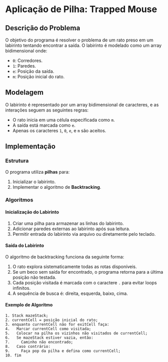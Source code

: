 # Aplicação de Pilha: Trapped Mouse

## Descrição do Problema
O objetivo do programa é resolver o problema de um rato preso em um labirinto tentando encontrar a saída. O labirinto é modelado como um array bidimensional onde:
- `0`: Corredores.
- `1`: Paredes.
- `e`: Posição da saída.
- `m`: Posição inicial do rato.

## Modelagem
O labirinto é representado por um array bidimensional de caracteres, e as interações seguem as seguintes regras:
- O rato inicia em uma célula especificada como `m`.
- A saída está marcada como `e`.
- Apenas os caracteres `1`, `0`, `e`, e `m` são aceitos.

## Implementação
### Estrutura
O programa utiliza **pilhas** para:
1. Inicializar o labirinto.
2. Implementar o algoritmo de **Backtracking**.

### Algoritmos
#### Inicialização do Labirinto
1. Criar uma pilha para armazenar as linhas do labirinto.
2. Adicionar paredes externas ao labirinto após sua leitura.
3. Permitir entrada do labirinto via arquivo ou diretamente pelo teclado.

#### Saída do Labirinto
O algoritmo de backtracking funciona da seguinte forma:
1. O rato explora sistematicamente todas as rotas disponíveis.
2. Se um beco sem saída for encontrado, o programa retorna para a última posição não testada.
3. Cada posição visitada é marcada com o caractere `.` para evitar loops infinitos.
4. A sequência de busca é: direita, esquerda, baixo, cima.

#### Exemplo de Algoritmo
```text
1. Stack mazeStack;
2. currentCell = posição inicial do rato;
3. enquanto currentCell não for exitCell faça:
4.   Marcar currentCell como visitada;
5.   Colocar na pilha os vizinhos não visitados de currentCell;
6.   Se mazeStack estiver vazia, então:
7.     Caminho não encontrado;
8.   Caso contrário:
9.     Faça pop da pilha e defina como currentCell;
10. fim
